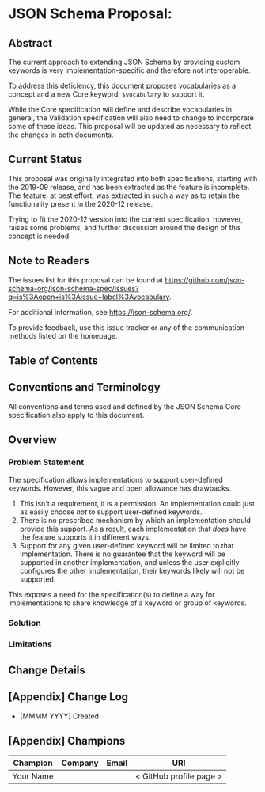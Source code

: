 # JSON Schema Proposal: <TODO>

## Abstract

The current approach to extending JSON Schema by providing custom keywords is
very implementation-specific and therefore not interoperable.

To address this deficiency, this document proposes vocabularies as a concept
and a new Core keyword, `$vocabulary` to support it.

While the Core specification will define and describe vocabularies in general,
the Validation specification will also need to change to incorporate some of
these ideas. This proposal will be updated as necessary to reflect the changes
in both documents.

## Current Status

This proposal was originally integrated into both specifications, starting with
the 2019-09 release, and has been extracted as the feature is incomplete. The
feature, at best effort, was extracted in such a way as to retain the
functionality present in the 2020-12 release.

Trying to fit the 2020-12 version into the current specification, however,
raises some problems, and further discussion around the design of
this concept is needed.

## Note to Readers

The issues list for this proposal can be found at
<https://github.com/json-schema-org/json-schema-spec/issues?q=is%3Aopen+is%3Aissue+label%3Avocabulary>.

For additional information, see <https://json-schema.org/>.

To provide feedback, use this issue tracker or any of the communication methods
listed on the homepage.

## Table of Contents

## Conventions and Terminology

All conventions and terms used and defined by the JSON Schema Core specification
also apply to this document.

## Overview

### Problem Statement

The specification allows implementations to support user-defined keywords.  However, this vague and open allowance has drawbacks.

1. This isn't a requirement, it is a permission. An implementation could just as easily choose _not_ to support user-defined keywords.
2. There is no prescribed mechanism by which an implementation should provide this support.  As a result, each implementation that _does_ have the feature supports it in different ways.
3. Support for any given user-defined keyword will be limited to that implementation.  There is no guarantee that the keyword will be supported in another implementation, and unless the user explicitly configures the other implementation, their keywords likely will not be supported.

This exposes a need for the specification(s) to define a way for implementations to share knowledge of a keyword or group of keywords.

### Solution

<!-- What is the solution?  Include examples of use. -->

### Limitations

<!-- Are there any limitations inherent to the proposal? -->

## Change Details

<!--
This is where the specification changes are defined. This must be precise as
these changes will be made verbatim.

For example

1. The following section will be added to the JSON Schema Core specification as
   a subsection of "Keywords for Applying Subschemas Conditionally".
    > ### {New section name}
    >
    > {Feature description}
2. The following subschema will be added to the Applicator Vocabulary schema,
   `https://json-schema.org/<version>/<release>/meta/applicator`, at
   `/properties/{keyword}`:
    ```jsonc
    {
      // keyword schema
    }
    ```
-->

## [Appendix] Change Log

* [MMMM YYYY] Created

## [Appendix] Champions

| Champion                   | Company | Email                   | URI                              |
|----------------------------|---------|-------------------------|----------------------------------|
| Your Name                  |         |                         | < GitHub profile page >          |
